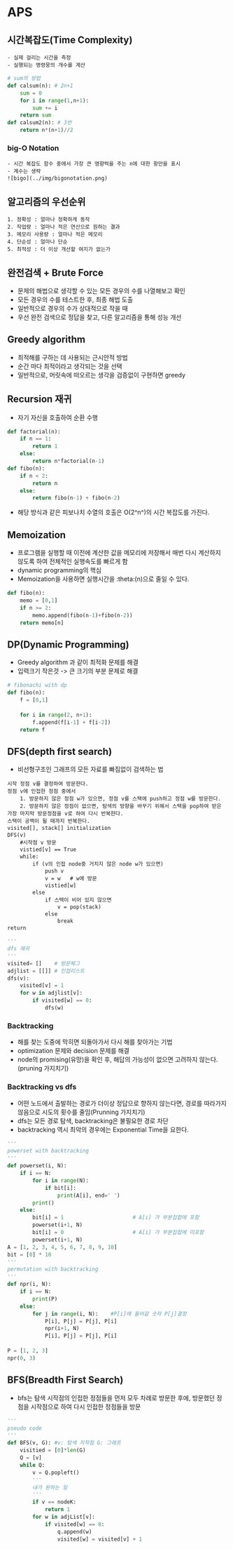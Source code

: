# APS

## 시간복잡도(Time Complexity)

    - 실제 걸리는 시간을 측정
    - 실행되는 명령뭉의 개수를 계산

``` python
# sum의 방법
def calsum(n): # 2n+1
    sum = 0
    for i in range(1,n+1):
        sum += i
    return sum
def calsum2(n): # 3번
    return n*(n+1)//2
```

### big-O Notation

    - 시간 복잡도 함수 중에서 가장 큰 영향력을 주는 n에 대한 항만을 표시
    - 계수는 생략
    ![bigo](../img/bigonotation.png)

## 알고리즘의 우선순위

    1. 정확성 : 얼마나 정확하게 동작
    2. 작업량 : 얼마나 적은 연산으로 원하는 결과
    3. 메모리 사용량 : 얼마나 적은 메모리
    4. 단순성 : 얼마나 단순
    5. 최적성 : 더 이상 개선할 여지가 없는가

## 완전검색 + Brute Force

- 문제의 해법으로 생각할 수 있는 모든 경우의 수를 나열해보고 확인
- 모든 경우의 수를 테스트한 후, 최종 해법 도출
- 일반적으로 경우의 수가 상대적으로 작을 때
- 우선 완전 검색으로 정답을 찾고, 다른 알고리즘을 통해 성능 개선

## Greedy algorithm

- 최적해를 구하는 데 사용되는 근시안적 방법
- 순간 마다 최적이라고 생각되는 것을 선택
- 일반적으로, 머릿속에 떠오르는 생각을 검증없이 구현하면 greedy

## Recursion 재귀

- 자기 자신을 호출하여 순환 수행

```python
def factorial(n):
    if n == 1:
        return 1
    else:
        return n*factorial(n-1)
def fibo(n):
    if n < 2:
        return n
    else:
        return fibo(n-1) + fibo(n-2)
```

- 해당 방식과 같은 피보나치 수열의 호출은 O(2^n^)의 시간 복잡도를 가진다.

## Memoization

- 프로그램을 실행할 때 이전에 계산한 값을 메모리에 저장해서 매번 다시 계산하지 않도록 하여 전체적인 실행속도를 빠르게 함
- dynamic programming의 핵심
- Memoization을 사용하면 실행시간을 :theta:(n)으로 줄일 수 있다.

```python
def fibo(n):
    memo = [0,1]
    if n >= 2:
        memo.append(fibo(n-1)+fibo(n-2))
    return memo[n]
```

## DP(Dynamic Programming)

- Greedy algorithm 과 같이 최적화 문제를 해결
- 입력크기 작은것 -> 큰 크기의 부분 문제로 해결

```python
# fibonachi with dp
def fibo(n):
    f = [0,1]

    for i in range(2, n+1):
        f.append(f[i-1] + f[i-2])
    return f
```

## DFS(depth first search)

- 비선형구조인 그래프의 모든 자료를 빠짐없이 검색하는 법

```
시작 정점 v를 결정하여 방문한다.
정점 v에 인접한 정점 중에서
    1. 방문하지 않은 정점 w가 있으면, 정점 v를 스택에 push하고 정점 w를 방문한다.
    2. 방문하지 않은 정점이 없으면, 탐색의 방향을 바꾸기 위해서 스택을 pop하여 받은 가장 마지막 방문정점을 v로 하여 다시 반복한다.
스택이 공백이 될 때까지 반복한다.
visited[], stack[] initialization
DFS(v)
    #시작점 v 방문
    vistied[v] == True
    while:
        if (v의 인접 node중 거치지 않은 node w가 있으면)
            push v
            v = w   # w에 방문
            vistied[w]
        else
            if 스택이 비어 있지 않으면
                v = pop(stack)
            else
                break
return
```

```python
'''
dfs 재귀
'''
visited= []    # 방문체그
adjlist = [[]] # 인접리스트
dfs(v):
    visited[v] = 1
    for w in adjlist[v]:
        if visited[w] == 0:
            dfs(w)

```

### Backtracking

- 해를 찾는 도중에 막히면 되돌아가서 다시 해를 찾아가는 기법
- optimization 문제와 decision 문제를 해결
- node의 promising(유망)을 확인 후, 해답의 가능성이 없으면 고려하지 않는다.(pruning 가지치기)

### Backtracking vs dfs

- 어떤 노드에서 출발하는 경로가 더이상 정답으로 향하지 않는다면, 경로를 따라가지 않음으로 시도의 횟수를 줄임(Prunning 가지치기)
- dfs는 모든 경로 탐색, backtracking은 불필요한 경로 차단
- backtracking 역시 최악의 경우에는 Exponential Time을 요한다.

```python
'''
powerset with backtracking
'''
def powerset(i, N):
    if i == N:
        for i in range(N):
            if bit[i]:
                print(A[i], end=' ')
        print()
    else:
        bit[i] = 1                      # A[i] 가 부분집합에 포함
        powerset(i+1, N)
        bit[i] = 0                      # A[i] 가 부분집합에 미포함
        powerset(i+1, N)
A = [1, 2, 3, 4, 5, 6, 7, 8, 9, 10]
bit = [0] * 10
'''
permutation with backtracking
'''
def npr(i, N):
    if i == N:
        print(P)
    else:
        for j in range(i, N):    #P[i]에 들어갈 숫자 P[j]결정
            P[i], P[j] = P[j], P[i]
            npr(i+1, N)
            P[i], P[j] = P[j], P[i]

P = [1, 2, 3]
npr(0, 3)
```

## BFS(Breadth First Search)

- bfs는 탐색 시작점의 인접한 정점들을 먼저 모두 차례로 방문한 후에, 방문했던 정점을 시작점으로 하여 다시 인접한 정점들을 방문

```python
'''
pseudo code
'''
def BFS(v, G): #v: 탐색 지작점 G: 그래프
    visitied = [0]*len(G)
    Q = [v]
    while Q:
        v = Q.popleft()
        '''
        내가 원하는 일
        '''
        if v == nodeK:
            return 1
        for w in adjList[v]:
            if visited[w] == 0:
                q.append(w)
                visited[w] = visited[v] + 1
```